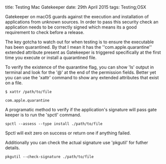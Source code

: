 title: Testing Mac Gatekeeper
date: 29th April 2015
tags: Testing;OSX

Gatekeeper on macOS guards against the execution and installation of applications from unknown sources.
In order to pass this security check an application needs to be correctly signed which means its
a good requirement to check before a release.

The key gotcha to watch out for when testing is to ensure the executable has been quarantined.
By that I mean it has the ''com.apple.quarantine'' extended attribute present as Gatekeeper 
is triggered specifically at the first time you execute or install a quarantined file.

To verify the existence of the quarantine flag, you can show 'ls' output in terminal and look
for the '@' at the end of the permission fields. Better yet you can use the 'xattr' command to
show any extended attributes that exist on a file.
	
	$ xattr /path/to/file

	com.apple.quarantine

A programatic method to verify if the application's signature will pass gate keeper is to run the 'spctl' command.

	spctl --assess --type install ./path/to/file

Spctl will exit zero on success or return one if anything failed.

Additionally you can check the actual signature use 'pkgutil' for futher details.

	pkgutil --check-signature ./path/to/file

